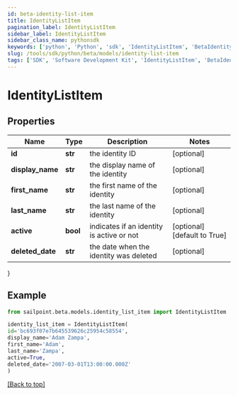 ```yaml
---
id: beta-identity-list-item
title: IdentityListItem
pagination_label: IdentityListItem
sidebar_label: IdentityListItem
sidebar_class_name: pythonsdk
keywords: ['python', 'Python', 'sdk', 'IdentityListItem', 'BetaIdentityListItem'] 
slug: /tools/sdk/python/beta/models/identity-list-item
tags: ['SDK', 'Software Development Kit', 'IdentityListItem', 'BetaIdentityListItem']
---
```


# IdentityListItem


## Properties

Name | Type | Description | Notes
------------ | ------------- | ------------- | -------------
**id** | **str** | the identity ID | [optional] 
**display_name** | **str** | the display name of the identity | [optional] 
**first_name** | **str** | the first name of the identity | [optional] 
**last_name** | **str** | the last name of the identity | [optional] 
**active** | **bool** | indicates if an identity is active or not | [optional] [default to True]
**deleted_date** | **str** | the date when the identity was deleted | [optional] 
}

## Example

```python
from sailpoint.beta.models.identity_list_item import IdentityListItem

identity_list_item = IdentityListItem(
id='bc693f07e7b645539626c25954c58554',
display_name='Adam Zampa',
first_name='Adam',
last_name='Zampa',
active=True,
deleted_date='2007-03-01T13:00:00.000Z'
)

```
[[Back to top]](#) 

